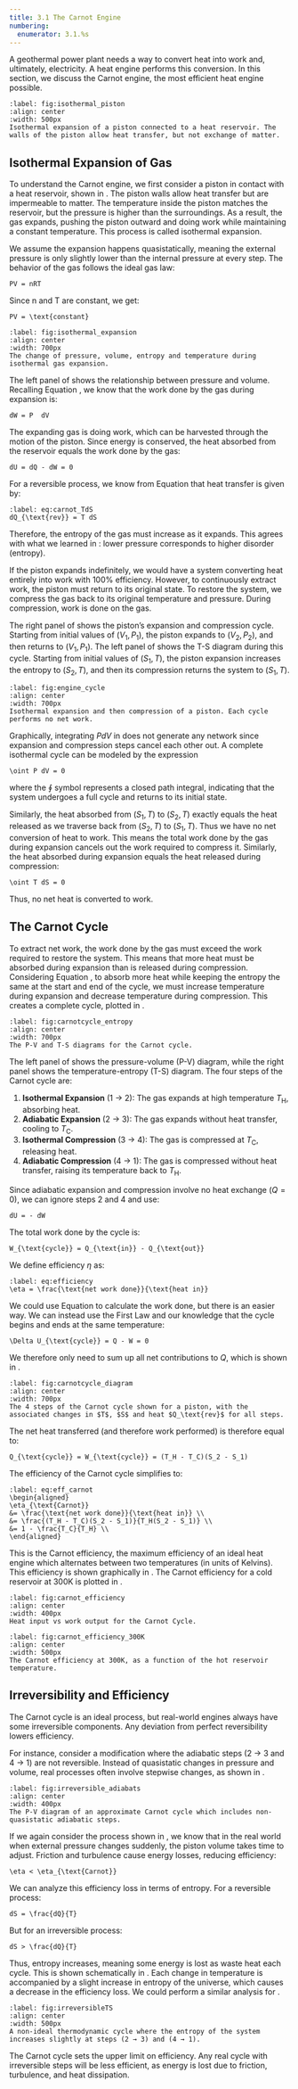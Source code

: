```yaml
---
title: 3.1 The Carnot Engine
numbering:
  enumerator: 3.1.%s
---
```



A geothermal power plant needs a way to convert heat into work and, ultimately, electricity. A heat engine performs this conversion. In this section, we discuss the Carnot engine, the most efficient heat engine possible.


```{figure} ../images/phase/isothermalpiston.png
:label: fig:isothermal_piston
:align: center
:width: 500px
Isothermal expansion of a piston connected to a heat reservoir. The walls of the piston allow heat transfer, but not exchange of matter.
```


## Isothermal Expansion of Gas

To understand the Carnot engine, we first consider a piston in contact with a heat reservoir, shown in [](#fig:isothermal_piston). The piston walls allow heat transfer but are impermeable to matter. The temperature inside the piston matches the reservoir, but the pressure is higher than the surroundings. As a result, the gas expands, pushing the piston outward and doing work while maintaining a constant temperature. This process is called isothermal expansion.

We assume the expansion happens quasistatically, meaning the external pressure is only slightly lower than the internal pressure at every step. The behavior of the gas follows the ideal gas law:

```{math}
PV = nRT
```
Since n and T are constant, we get:

```{math}
PV = \text{constant}
```

```{figure} ../images/phase/isothermalexpansion.png
:label: fig:isothermal_expansion
:align: center
:width: 700px
The change of pressure, volume, entropy and temperature during isothermal gas expansion.
```

The left panel of [](#fig:isothermal_expansion) shows the relationship between pressure and volume. Recalling Equation [](#work_pressure_volume), we know that the work done by the gas during expansion is:

```{math}
dW = P  dV
```

The expanding gas is doing work, which can be harvested through the motion of the piston. Since energy is conserved, the heat absorbed from the reservoir equals the work done by the gas:

```{math}
dU = dQ - dW = 0
```
For a reversible process, we know from Equation [](#eq:work_TdS) that heat transfer is given by:

```{math}
:label: eq:carnot_TdS
dQ_{\text{rev}} = T dS
```
Therefore, the entropy of the gas must increase as it expands. This agrees with what we learned in [](#sec:second_law): lower pressure corresponds to higher disorder (entropy).

If the piston expands indefinitely, we would have a system converting heat entirely into work with 100% efficiency. However, to continuously extract work, the piston must return to its original state.
To restore the system, we compress the gas back to its original temperature and pressure. During compression, work is done on the gas. 

The right panel of [](#fig:engine_cycle) shows the piston’s expansion and compression cycle. Starting from initial values of $(V_1,P_1)$, the piston expands to $(V_2,P_2)$, and then returns to $(V_1,P_1)$.
The left panel of [](#fig:engine_cycle) shows the T-S diagram during this cycle. Starting from initial values of $(S_1,T)$, the piston expansion increases the entropy to $(S_2,T)$, and then its compression returns the system to $(S_1,T)$.


```{figure} ../images/phase/enginecycle.png
:label: fig:engine_cycle
:align: center
:width: 700px
Isothermal expansion and then compression of a piston. Each cycle performs no net work. 
```

Graphically, integrating $PdV$ in [](#fig:engine_cycle) does not generate any network since expansion and compression steps cancel each other out. 
A complete isothermal cycle can be modeled by the expression 
```{math}
\oint P dV = 0
```
where the $\oint$ symbol represents a closed path integral, indicating that the system undergoes a full cycle and returns to its initial state.

Similarly, the heat absorbed from $(S_1,T)$ to $(S_2,T)$ exactly equals the heat released as we traverse back from $(S_2,T)$ to $(S_1,T)$. Thus we have no net conversion of heat to work.
This means the total work done by the gas during expansion cancels out the work required to compress it. Similarly, the heat absorbed during expansion equals the heat released during compression:
```{math}
\oint T dS = 0
```
Thus, no net heat is converted to work.



## The Carnot Cycle

To extract net work, the work done by the gas must exceed the work required to restore the system. This means that more heat must be absorbed during expansion than is released during compression. Considering Equation [](#eq:carnot_TdS), to absorb more heat while keeping the entropy the same at the start and end of the cycle, we must increase temperature during expansion and decrease temperature during compression. This creates a complete cycle, plotted in [](#fig:carnotcycle_entropy).


```{figure} ../images/phase/carnotcycle_entropy_2.png
:label: fig:carnotcycle_entropy
:align: center
:width: 700px
The P-V and T-S diagrams for the Carnot cycle.
```

The left panel of [](#fig:carnotcycle_entropy) shows the pressure-volume (P-V) diagram, while the right panel shows the temperature-entropy (T-S) diagram. The four steps of the Carnot cycle are:

1. **Isothermal Expansion** (1 → 2): The gas expands at high temperature $T_\text{H}$, absorbing heat.
2. **Adiabatic Expansion** (2 → 3): The gas expands without heat transfer, cooling to $T_\text{C}$.
3. **Isothermal Compression** (3 → 4): The gas is compressed at $T_\text{C}$, releasing heat.
4. **Adiabatic Compression** (4 → 1): The gas is compressed without heat transfer, raising its temperature back to $T_\text{H}$.

Since adiabatic expansion and compression involve no heat exchange $(Q = 0)$, we can ignore steps 2 and 4 and use:


```{math}
dU = - dW
```
The total work done by the cycle is:

```{math}
W_{\text{cycle}} = Q_{\text{in}} - Q_{\text{out}}
```

We define efficiency $\eta$ as:

```{math}
:label: eq:efficiency
\eta = \frac{\text{net work done}}{\text{heat in}}
```

We could use Equation [](#work_pressure_volume) to calculate the work done, but there is an easier way. We can instead use the First Law and our knowledge that the cycle begins and ends at the same temperature:

```{math}
\Delta U_{\text{cycle}} = Q - W = 0
```

We therefore only need to sum up all net contributions to $Q$, which is shown in [](#fig:carnotcycle_diagram).


```{figure} ../images/phase/carnotcycle_diagram.png
:label: fig:carnotcycle_diagram
:align: center
:width: 700px
The 4 steps of the Carnot cycle shown for a piston, with the associated changes in $T$, $S$ and heat $Q_\text{rev}$ for all steps.
```

The net heat transferred (and therefore work performed) is therefore equal to:

```{math}
Q_{\text{cycle}} = W_{\text{cycle}} = (T_H - T_C)(S_2 - S_1)
```

The efficiency of the Carnot cycle simplifies to:

```{math}
:label: eq:eff_carnot
\begin{aligned}
\eta_{\text{Carnot}} 
&= \frac{\text{net work done}}{\text{heat in}} \\
&= \frac{(T_H - T_C)(S_2 - S_1)}{T_H(S_2 - S_1)} \\
&= 1 - \frac{T_C}{T_H} \\
\end{aligned}
```
This is the Carnot efficiency, the maximum efficiency of an ideal heat engine which alternates between two temperatures (in units of Kelvins). This efficiency is shown graphically in [](#fig:carnot_efficiency). The Carnot efficiency for a cold reservoir at 300K is plotted in [](#fig:carnot_efficiency_300K).


```{figure} ../images/phase/carnotefficiencygraphic.png
:label: fig:carnot_efficiency
:align: center
:width: 400px
Heat input vs work output for the Carnot Cycle.
```

```{figure} ../images/phase/carnotefficiency.png
:label: fig:carnot_efficiency_300K
:align: center
:width: 500px
The Carnot efficiency at 300K, as a function of the hot reservoir temperature.
```





## Irreversibility and Efficiency

The Carnot cycle is an ideal process, but real-world engines always have some irreversible components. Any deviation from perfect reversibility lowers efficiency.

For instance, consider a modification where the adiabatic steps (2 → 3 and 4 → 1) are not reversible. Instead of quasistatic changes in pressure and volume, real processes often involve stepwise changes, as shown in [](#fig:irreversible_adiabats).


```{figure} ../images/phase/irreversible_adiabats.png
:label: fig:irreversible_adiabats
:align: center
:width: 400px
The P-V diagram of an approximate Carnot cycle which includes non-quasistatic adiabatic steps.
```

If we again consider the process shown in [](#fig:isothermal_piston), we know that in the real world when external pressure changes suddenly, the piston volume takes time to adjust. Friction and turbulence cause energy losses, reducing efficiency:

```{math}
\eta < \eta_{\text{Carnot}}
```
We can analyze this efficiency loss in terms of entropy. For a reversible process:

```{math}
dS = \frac{dQ}{T}
```
But for an irreversible process:

```{math}
dS > \frac{dQ}{T}
```
Thus, entropy increases, meaning some energy is lost as waste heat each cycle. This is shown schematically in [](#fig:irreversibleTS). Each change in temperature is accompanied by a slight increase in entropy of the universe, which causes a decrease in the efficiency loss. We could perform a similar analysis for [](#fig:irreversible_adiabats).

```{figure} ../images/phase/irreversibleTS.png
:label: fig:irreversibleTS
:align: center
:width: 500px
A non-ideal thermodynamic cycle where the entropy of the system increases slightly at steps (2 → 3) and (4 → 1).
```

The Carnot cycle sets the upper limit on efficiency. Any real cycle with irreversible steps will be less efficient, as energy is lost due to friction, turbulence, and heat dissipation.
